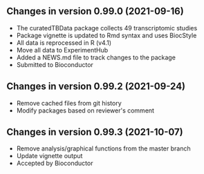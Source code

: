 ## Changes in version 0.99.0 (2021-09-16)
* The curatedTBData package collects 49 transcriptomic studies 
* Package vignette is updated to Rmd syntax and uses BiocStyle
* All data is reprocessed in R (v4.1)
* Move all data to ExperimentHub
* Added a NEWS.md file to track changes to the package
* Submitted to Bioconductor

## Changes in version 0.99.2 (2021-09-24)
* Remove cached files from git history
* Modify packages based on reviewer's comment

## Changes in version 0.99.3 (2021-10-07)
* Remove analysis/graphical functions from the master branch
* Update vignette output
* Accepted by Bioconductor


